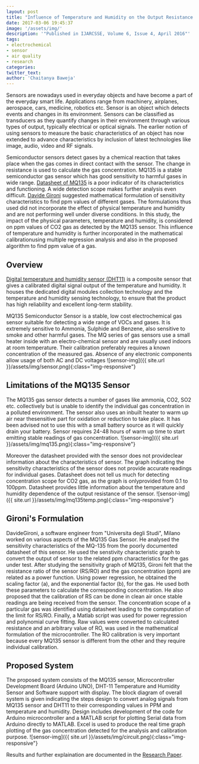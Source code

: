 ```yaml
---
layout: post
title: "Influence of Temperature and Humidity on the Output Resistance Ratio of the MQ-135 Sensor"
date: 2017-03-06 19:45:37
image: '/assets/img/'
description: '"Published in IJARCSSE, Volume 6, Issue 4, April 2016"'
tags:
- electrochemical
- sensor
- air quality
- research
categories:
twitter_text:
author: 'Chaitanya Baweja'
---
```


Sensors are nowadays used in everyday objects and have become a part of the everyday smart life. Applications range from machinery, airplanes, aerospace, cars, medicine, robotics etc. Sensor is an object which detects events and changes in its environment. Sensors can be classified as transducers as they quantify changes in their environment through various types of output, typically electrical or optical signals. The earlier notion of using sensors to measure the basic characteristics of an object has now extended to advance characteristics by inclusion of latest technologies like image, audio, video and RF signals.

Semiconductor sensors detect gases by a chemical reaction that takes place when the gas comes in direct contact with the sensor. The change in resistance is used to calculate the gas concentration. MQ135 is a stable semiconductor gas sensor which has good sensitivity to harmful gases in wide range. [Datasheet of MQ135](https://www.olimex.com/Products/Components/Sensors/SNS-MQ135/resources/SNS-MQ135.pdf) is a poor indicator of its characteristics and functioning. A wide detection scope makes further analysis even difficult. [Davide Gironi](http://davidegironi.blogspot.in/2014/01/cheap-co2-meter-using-mq135-sensor-with.html) suggested mathematical formulation of sensitivity characteristics to find ppm values of different gases. The formulations thus used did not incorporate the effect of physical temperature and humidity and are not performing well under diverse conditions. In this study, the impact of the physical parameters, temperature and humidity, is considered on ppm values of CO2 gas as detected by the MQ135 sensor. This influence of temperature and humidity is further incorporated in the mathematical calibrationusing multiple regression analysis and also in the proposed algorithm to find ppm value of a gas.

## Overview

[Digital temperature and humidity sensor (DHT11)](http://www.micropik.com/PDF/dht11.pdf) is a composite sensor that gives a calibrated digital signal output of the temperature and humidity. It houses the dedicated digital modules collection technology and the temperature and humidity sensing technology, to ensure that the product has high reliability and excellent long-term stability.

MQ135 Semiconductor Sensor is a stable, low cost electrochemical gas sensor suitable for detecting a wide range of VOCs and gases. It is extremely sensitive to Ammonia, Sulphide and Benzene, also sensitive to smoke and other harmful gases. The MQ series of gas sensors use a small heater inside with an electro-chemical sensor and are usually used indoors at room temperature. Their calibration preferably requires a known concentration of the measured gas. Absence of any electronic components allow usage of both AC and DC voltages
![sensor-img]({{ site.url }}/assets/img/sensor.png){:class="img-responsive"}

## Limitations of the MQ135 Sensor

The MQ135 gas sensor detects a number of gases like ammonia, CO2, SO2 etc. collectively but is unable to identify the individual gas concentration in a polluted environment. The sensor also uses an inbuilt heater to warm up air near thesensitive part for oxidation or reduction to take place. It has been advised not to use this with a small battery source as it will quickly drain your battery. Sensor requires 24-48 hours of warm up time to start emitting stable readings of gas concentration.
![sensor-img]({{ site.url }}/assets/img/mq135.png){:class="img-responsive"}

Moreover the datasheet provided with the sensor does not provideclear information about the characteristics of sensor. The graph indicating the sensitivity characteristics of the sensor does not provide accurate readings for individual gases. Datasheet does not tell us much for detecting concentration scope for CO2 gas, as the graph is onlyprovided from 0.1 to 100ppm. Datasheet provides little information about the temperature and humidity dependence of the output resistance of the sensor.
![sensor-img]({{ site.url }}/assets/img/mq135temp.png){:class="img-responsive"}

## Gironi's Formulation

DavideGironi, a software engineer from "Universita degli Studi", Milano worked on various aspects of the MQ135 Gas Sensor. He analysed the sensitivity characteristics of the MQ-135 from the poorly documented datasheet of this sensor. He used the senstivity characteristic graph to convert the output of sensor to the related ppm characteristics for the gas under test. After studying the sensitivity graph of MQ135, Gironi felt that the resistance ratio of the sensor (RS/RO) and the gas concentration (ppm) are related as a power function. Using power regression, he obtained the scaling factor (a), and the exponential factor (b), for the gas. He used both these parameters to calculate the corresponding concentration. He also proposed that the calibration of RS can be done in clean air once stable readings are being received from the sensor. The concentration scope of a particular gas was identified using datasheet leading to the computation of the limit for RS/RO. Finally, a Matlab script was used for power regression and polynomial curve fitting. Raw values were converted to calculated resistance and an arbitrary value of RO, was used in the mathematical formulation of the microcontroller. The RO calibration is very important because every MQ135 sensor is different from the other and they require individual calibration.

## Proposed System

The proposed system consists of the MQ135 sensor, Microcontroller Development Board (Arduino UNO), DHT-11 Temperature and Humidity Sensor and Software support with display. The block diagram of overall system is given indicating the steps design to convert analog signals from MQ135 sensor and DHT11 to their corresponding values in PPM and temperature and humidity. Design includes development of the code for Arduino microcontroller and a MATLAB script for plotting Serial data from Arduino directly to MATLAB. Excel is used to produce the real time graph plotting of the gas concentration detected for the analysis and calibration purpose.
![sensor-img]({{ site.url }}/assets/img/circuit.png){:class="img-responsive"}

Results and further explaination are documented in the [Research Paper](https://www.ijarcsse.com/docs/papers/Volume_6/4_April2016/V6I4-0130.pdf).